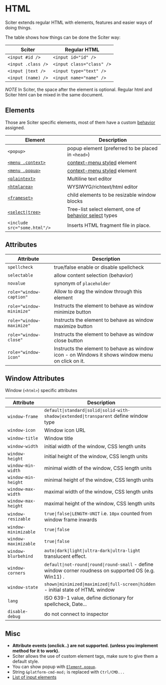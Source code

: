 # HTML

Sciter extends regular HTML with elements, features and easier ways of doing things.

The table shows how things can be done the Sciter way:

| Sciter | Regular HTML |
| ------ | ------------ |
| `<input #id />`   | `<input id="id" />`
| `<input .class />` | `<input class="class" />`
| `<input \|text />` | `<input type="text" />`
| `<input (name) />` | `<input name="name" />`

_NOTE_ In Sciter, the space after the element is optional. Regular html and Sciter html can be mixed in the same document.

## Elements

Those are Sciter specific elements, most of them have a custom [behavior](behaviors/README.md) assigned.

| Element | Description |
| ------- | ----------- |
| `<popup>` | popup element (preferred to be placed in `<head>`)
| [`<menu .context>`](behaviors/behavior-menu.md)  | [context-menu styled](CSS/css-sciter.md) element
| [`<menu .popup>`](behaviors/behavior-menu.md)  | [context-menu styled](CSS/css-sciter.md) element
| [`<plaintext>`](behaviors/behavior-plaintext.md) | Multiline text editor
| [`<htmlarea>`](behaviors/behavior-richtext.md) | WYSIWYG/richtext/html editor
| [`<frameset>`](behaviors/behavior-frame-set.md) | child elements to be resizable window blocks
| [`<select\|tree>`](behaviors/behavior-tree-view.md) | Tree-list select element, one of [behavior select](behaviors/README.md) types
| `<include src="some.html"/>` | Inserts HTML fragment file in place.


## Attributes

| Attribute  | Description |
| ---------  | ----------- |
| `spellcheck` | true/false enable or disable spellcheck
| `selectable` | allow content selection (behavior)
| `novalue`    | synonym of `placeholder`
| `role="window-caption"` | Allow to drag the window through this element
| `role="window-minimize"` | Instructs the element to behave as window minimize button
| `role="window-maximize"` | Instructs the element to behave as window maximize button
| `role="window-close"` | Instructs the element to behave as window close button
| `role="window-icon"` | Instructs the element to behave as window icon - on Windows it shows window menu on click on it.


## Window Attributes

Window (`<html>`) specific attributes

| Attribute | Description |
| --------- | ----------- |
| `window-frame` | `default\|standard\|solid\|solid-with-shadow\|extended\|transparent` define window type
| `window-icon`  | Window icon URL
| `window-title` | Window title
| `window-width` | initial width of the window, CSS length units
| `window-height`| initial height of the window, CSS length units
| `window-min-width` | minimal width of the window, CSS length units
| `window-min-height`| minimal height of the window, CSS length units
| `window-max-width` | maximal width of the window, CSS length units
| `window-max-height`| maximal height of the window, CSS length units
| `window-resizable`  | `true\|false\|LENGTH-UNIT` i.e. `10px` counted from window frame inwards
| `window-minimizable` | `true\|false`
| `window-maximizable` | `true\|false`
| `window-blurbehind` | `auto\|dark\|light\|ultra-dark\|ultra-light` translucent effect.
| `window-corners` | `default\|not-round\|round\|round-small` - define window corner roudness on supported OS (e.g. Win11) .
| `window-state` | `shown\|minimized\|maximized\|full-screen\|hidden` - initial state of HTML window
| `lang` | ISO 639-1 value, define dictionary for spellcheck, Date...
| `disable-debug` | do not connect to inspector


## Misc

- **Attribute events (onclick..) are not supported. (unless you implement method for it to work).**
- Sciter allows the use of custom element tags, make sure to give them a default style.
- You can show popup with [`Element.popup`](Element.md#popup).
- String `&platform-cmd-mod;` is replaced with `Ctrl/CMD...`
- [List of input elements](https://sciter.com/developers/for-web-programmers/input-elements-map/)
